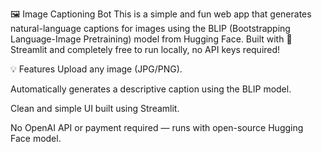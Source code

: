 🖼️ Image Captioning Bot
This is a simple and fun web app that generates natural-language captions for images using the BLIP (Bootstrapping Language-Image Pretraining) model from Hugging Face. Built with 🧠 Streamlit and completely free to run locally, no API keys required!

💡 Features
Upload any image (JPG/PNG).

Automatically generates a descriptive caption using the BLIP model.

Clean and simple UI built using Streamlit.

No OpenAI API or payment required — runs with open-source Hugging Face model.
